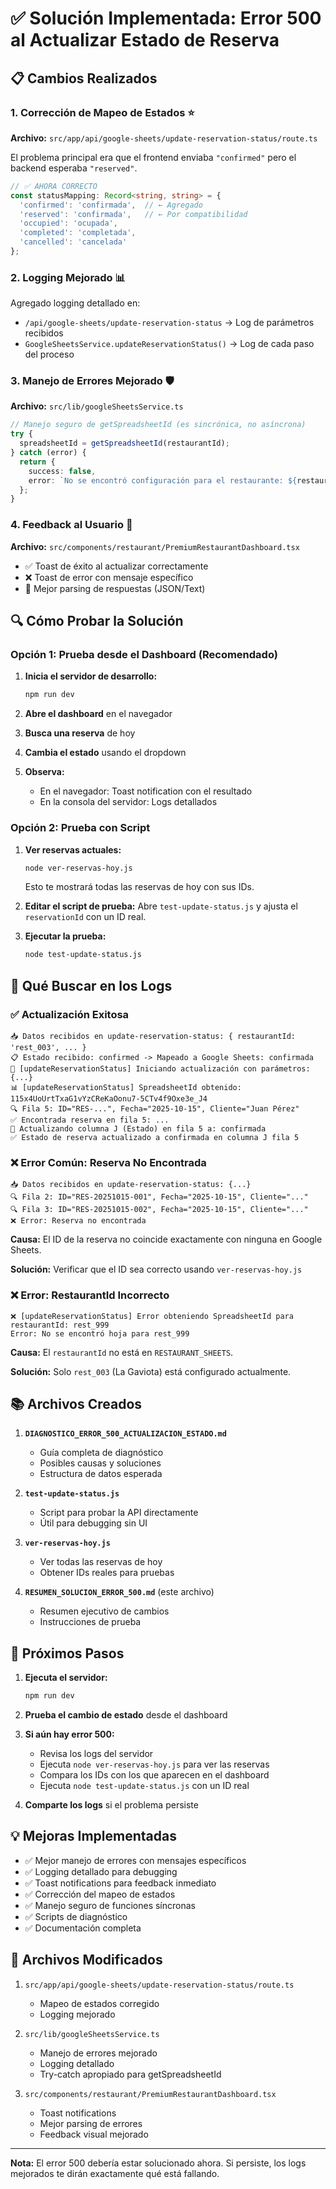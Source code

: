 # ✅ Solución Implementada: Error 500 al Actualizar Estado de Reserva

## 📋 Cambios Realizados

### 1. Corrección de Mapeo de Estados ⭐
**Archivo:** `src/app/api/google-sheets/update-reservation-status/route.ts`

El problema principal era que el frontend enviaba `"confirmed"` pero el backend esperaba `"reserved"`.

```typescript
// ✅ AHORA CORRECTO
const statusMapping: Record<string, string> = {
  'confirmed': 'confirmada',  // ← Agregado
  'reserved': 'confirmada',   // ← Por compatibilidad
  'occupied': 'ocupada',
  'completed': 'completada',
  'cancelled': 'cancelada'
};
```

### 2. Logging Mejorado 📊
Agregado logging detallado en:
- `/api/google-sheets/update-reservation-status` → Log de parámetros recibidos
- `GoogleSheetsService.updateReservationStatus()` → Log de cada paso del proceso

### 3. Manejo de Errores Mejorado 🛡️
**Archivo:** `src/lib/googleSheetsService.ts`

```typescript
// Manejo seguro de getSpreadsheetId (es sincrónica, no asíncrona)
try {
  spreadsheetId = getSpreadsheetId(restaurantId);
} catch (error) {
  return { 
    success: false, 
    error: `No se encontró configuración para el restaurante: ${restaurantId}` 
  };
}
```

### 4. Feedback al Usuario 💬
**Archivo:** `src/components/restaurant/PremiumRestaurantDashboard.tsx`

- ✅ Toast de éxito al actualizar correctamente
- ❌ Toast de error con mensaje específico
- 📝 Mejor parsing de respuestas (JSON/Text)

## 🔍 Cómo Probar la Solución

### Opción 1: Prueba desde el Dashboard (Recomendado)

1. **Inicia el servidor de desarrollo:**
   ```bash
   npm run dev
   ```

2. **Abre el dashboard** en el navegador

3. **Busca una reserva** de hoy

4. **Cambia el estado** usando el dropdown

5. **Observa:**
   - En el navegador: Toast notification con el resultado
   - En la consola del servidor: Logs detallados

### Opción 2: Prueba con Script

1. **Ver reservas actuales:**
   ```bash
   node ver-reservas-hoy.js
   ```
   Esto te mostrará todas las reservas de hoy con sus IDs.

2. **Editar el script de prueba:**
   Abre `test-update-status.js` y ajusta el `reservationId` con un ID real.

3. **Ejecutar la prueba:**
   ```bash
   node test-update-status.js
   ```

## 🎯 Qué Buscar en los Logs

### ✅ Actualización Exitosa

```
📥 Datos recibidos en update-reservation-status: { restaurantId: 'rest_003', ... }
📋 Estado recibido: confirmed -> Mapeado a Google Sheets: confirmada
🔄 [updateReservationStatus] Iniciando actualización con parámetros: {...}
📊 [updateReservationStatus] SpreadsheetId obtenido: 115x4UoUrtTxaG1vYzCReKaOonu7-5CTv4f9Oxe3e_J4
🔍 Fila 5: ID="RES-...", Fecha="2025-10-15", Cliente="Juan Pérez"
✅ Encontrada reserva en fila 5: ...
🔄 Actualizando columna J (Estado) en fila 5 a: confirmada
✅ Estado de reserva actualizado a confirmada en columna J fila 5
```

### ❌ Error Común: Reserva No Encontrada

```
📥 Datos recibidos en update-reservation-status: {...}
🔍 Fila 2: ID="RES-20251015-001", Fecha="2025-10-15", Cliente="..."
🔍 Fila 3: ID="RES-20251015-002", Fecha="2025-10-15", Cliente="..."
❌ Error: Reserva no encontrada
```

**Causa:** El ID de la reserva no coincide exactamente con ninguna en Google Sheets.

**Solución:** Verificar que el ID sea correcto usando `ver-reservas-hoy.js`

### ❌ Error: RestaurantId Incorrecto

```
❌ [updateReservationStatus] Error obteniendo SpreadsheetId para restaurantId: rest_999
Error: No se encontró hoja para rest_999
```

**Causa:** El `restaurantId` no está en `RESTAURANT_SHEETS`.

**Solución:** Solo `rest_003` (La Gaviota) está configurado actualmente.

## 📚 Archivos Creados

1. **`DIAGNOSTICO_ERROR_500_ACTUALIZACION_ESTADO.md`**
   - Guía completa de diagnóstico
   - Posibles causas y soluciones
   - Estructura de datos esperada

2. **`test-update-status.js`**
   - Script para probar la API directamente
   - Útil para debugging sin UI

3. **`ver-reservas-hoy.js`**
   - Ver todas las reservas de hoy
   - Obtener IDs reales para pruebas

4. **`RESUMEN_SOLUCION_ERROR_500.md`** (este archivo)
   - Resumen ejecutivo de cambios
   - Instrucciones de prueba

## 🚀 Próximos Pasos

1. **Ejecuta el servidor:**
   ```bash
   npm run dev
   ```

2. **Prueba el cambio de estado** desde el dashboard

3. **Si aún hay error 500:**
   - Revisa los logs del servidor
   - Ejecuta `node ver-reservas-hoy.js` para ver las reservas
   - Compara los IDs con los que aparecen en el dashboard
   - Ejecuta `node test-update-status.js` con un ID real

4. **Comparte los logs** si el problema persiste

## 💡 Mejoras Implementadas

- ✅ Mejor manejo de errores con mensajes específicos
- ✅ Logging detallado para debugging
- ✅ Toast notifications para feedback inmediato
- ✅ Corrección del mapeo de estados
- ✅ Manejo seguro de funciones síncronas
- ✅ Scripts de diagnóstico
- ✅ Documentación completa

## 🔧 Archivos Modificados

1. `src/app/api/google-sheets/update-reservation-status/route.ts`
   - Mapeo de estados corregido
   - Logging mejorado

2. `src/lib/googleSheetsService.ts`
   - Manejo de errores mejorado
   - Logging detallado
   - Try-catch apropiado para getSpreadsheetId

3. `src/components/restaurant/PremiumRestaurantDashboard.tsx`
   - Toast notifications
   - Mejor parsing de errores
   - Feedback visual mejorado

---

**Nota:** El error 500 debería estar solucionado ahora. Si persiste, los logs mejorados te dirán exactamente qué está fallando.

